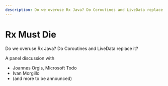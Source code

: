 ```yaml
---
description: Do we overuse Rx Java? Do Coroutines and LiveData replace it?
---
```


# Rx Must Die

Do we overuse Rx Java? Do Coroutines and LiveData replace it?

A panel discussion with

* Joannes Orgis, Microsoft Todo
* Ivan Morgillo
* \(and more to be announced\)

